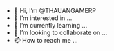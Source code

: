 - 👋 Hi, I’m @THAUANGAMERP
- 👀 I’m interested in ...
- 🌱 I’m currently learning ...
- 💞️ I’m looking to collaborate on ...
- 📫 How to reach me ...

<!---
THAUANGAMERP/THAUANGAMERP is a ✨ special ✨ repository because its `README.md` (this file) appears on your GitHub profile.
You can click the Preview link to take a look at your changes.
--->
